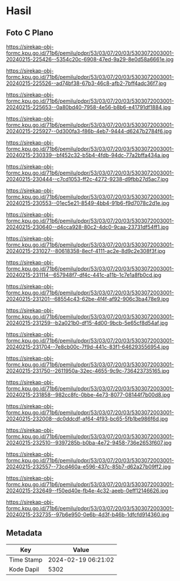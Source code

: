 # Hasil

## Foto C Plano

https://sirekap-obj-formc.kpu.go.id/71b6/pemilu/pdpr/53/03/07/20/03/5303072003001-20240215-225426--5354c20c-6908-47ed-9a29-8e0d58a6661e.jpg

https://sirekap-obj-formc.kpu.go.id/71b6/pemilu/pdpr/53/03/07/20/03/5303072003001-20240215-225526--ad74bf38-67b3-46c8-afb2-7bff4adc36f7.jpg

https://sirekap-obj-formc.kpu.go.id/71b6/pemilu/pdpr/53/03/07/20/03/5303072003001-20240215-225653--0a80bd40-7958-4e56-b8b6-e41791df1884.jpg

https://sirekap-obj-formc.kpu.go.id/71b6/pemilu/pdpr/53/03/07/20/03/5303072003001-20240215-225927--0d300fa3-f86b-4eb7-9444-d6247b2784f6.jpg

https://sirekap-obj-formc.kpu.go.id/71b6/pemilu/pdpr/53/03/07/20/03/5303072003001-20240215-230339--bf452c32-b5b4-4fdb-94dc-77a2bffa434a.jpg

https://sirekap-obj-formc.kpu.go.id/71b6/pemilu/pdpr/53/03/07/20/03/5303072003001-20240215-230444--c7cd1053-ff2c-4272-9238-d9fbb27d5ac7.jpg

https://sirekap-obj-formc.kpu.go.id/71b6/pemilu/pdpr/53/03/07/20/03/5303072003001-20240215-230553--01ec5e21-8549-4bb4-91b6-f9d7078c2d1e.jpg

https://sirekap-obj-formc.kpu.go.id/71b6/pemilu/pdpr/53/03/07/20/03/5303072003001-20240215-230640--d4cca928-80c2-4dc0-9caa-23731df54ff1.jpg

https://sirekap-obj-formc.kpu.go.id/71b6/pemilu/pdpr/53/03/07/20/03/5303072003001-20240215-231027--80618358-8ecf-4111-ac2e-8d9c2e308f3f.jpg

https://sirekap-obj-formc.kpu.go.id/71b6/pemilu/pdpr/53/03/07/20/03/5303072003001-20240215-231114--657948f7-df4c-441c-a11b-1c7e1a8fb0cd.jpg

https://sirekap-obj-formc.kpu.go.id/71b6/pemilu/pdpr/53/03/07/20/03/5303072003001-20240215-231201--68554c43-62be-4f4f-af92-906c3ba478e9.jpg

https://sirekap-obj-formc.kpu.go.id/71b6/pemilu/pdpr/53/03/07/20/03/5303072003001-20240215-231259--b2a021b0-df15-4d00-9bcb-5e65cf8d54af.jpg

https://sirekap-obj-formc.kpu.go.id/71b6/pemilu/pdpr/53/03/07/20/03/5303072003001-20240215-231704--7e8cb00c-7f9d-441c-83f1-646293556954.jpg

https://sirekap-obj-formc.kpu.go.id/71b6/pemilu/pdpr/53/03/07/20/03/5303072003001-20240215-231750--2611950a-32ec-4655-9c9c-736423735165.jpg

https://sirekap-obj-formc.kpu.go.id/71b6/pemilu/pdpr/53/03/07/20/03/5303072003001-20240215-231858--982cc8fc-0bbe-4e73-8077-08144f7b00d8.jpg

https://sirekap-obj-formc.kpu.go.id/71b6/pemilu/pdpr/53/03/07/20/03/5303072003001-20240215-232008--dc0ddcdf-af64-4f93-bc65-5fb1be986f6d.jpg

https://sirekap-obj-formc.kpu.go.id/71b6/pemilu/pdpr/53/03/07/20/03/5303072003001-20240215-232510--9397285b-b0ba-4e72-9458-736e2653f607.jpg

https://sirekap-obj-formc.kpu.go.id/71b6/pemilu/pdpr/53/03/07/20/03/5303072003001-20240215-232557--73cd460a-e596-437c-85b7-d62a27b09ff2.jpg

https://sirekap-obj-formc.kpu.go.id/71b6/pemilu/pdpr/53/03/07/20/03/5303072003001-20240215-232649--f50ed40e-fb4e-4c32-aeeb-0eff12146626.jpg

https://sirekap-obj-formc.kpu.go.id/71b6/pemilu/pdpr/53/03/07/20/03/5303072003001-20240215-232735--97b6e950-0e6b-4d3f-b46b-1dfcfd914360.jpg


## Metadata

| Key        | Value               |
| ---------- | ------------------- |
| Time Stamp | 2024-02-19 06:21:02 |
| Kode Dapil | 5302                |



